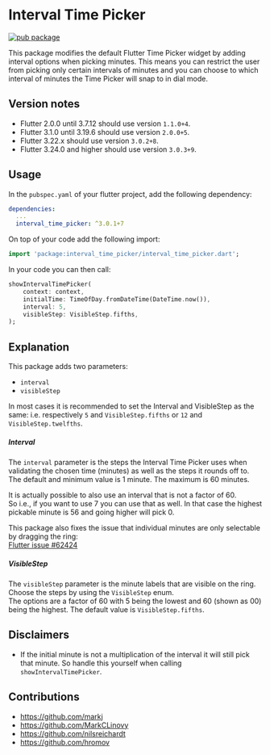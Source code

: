 # Interval Time Picker

[![pub package](https://img.shields.io/pub/v/interval_time_picker.svg?label=interval_time_picker&color=blue)](https://pub.dartlang.org/packages/interval_time_picker)

This package modifies the default Flutter Time Picker widget by adding interval options when picking minutes. This means you can restrict the user from picking only certain intervals of minutes and you can choose to which interval of minutes the Time Picker will snap to in dial mode.


## Version notes
* Flutter 2.0.0 until 3.7.12 should use version `1.1.0+4`.
* Flutter 3.1.0 until 3.19.6 should use version `2.0.0+5`.
* Flutter 3.22.x should use version `3.0.2+8`.
* Flutter 3.24.0 and higher should use version `3.0.3+9`.

## Usage

In the `pubspec.yaml` of your flutter project, add the following dependency:

```yaml
dependencies:
  ...
  interval_time_picker: ^3.0.1+7
```

On top of your code add the following import:

```dart
import 'package:interval_time_picker/interval_time_picker.dart';
```

In your code you can then call:

```dart
showIntervalTimePicker(
    context: context,
    initialTime: TimeOfDay.fromDateTime(DateTime.now()),
    interval: 5,
    visibleStep: VisibleStep.fifths,
);
```

## Explanation

This package adds two parameters:
* `interval`
* `visibleStep`

In most cases it is recommended to set the Interval and VisibleStep as the same:
i.e. respectively `5` and `VisibleStep.fifths` or `12` and `VisibleStep.twelfths`.

##### Interval
The `interval` parameter is the steps the Interval Time Picker uses when validating the chosen time (minutes) as well as the steps it rounds off to.\
The default and minimum value is 1 minute. The maximum is 60 minutes.

It is actually possible to also use an interval that is not a factor of 60.\
So i.e., if you want to use 7 you can use that as well. In that case the highest pickable minute is 56 and going higher will pick 0.

This package also fixes the issue that individual minutes are only selectable by dragging the ring:\
[Flutter issue #62424](https://github.com/flutter/flutter/issues/62424)

##### VisibleStep
The `visibleStep` parameter is the minute labels that are visible on the ring. Choose the steps by using the `VisibleStep` enum.\
The options are a factor of 60 with 5 being the lowest and 60 (shown as 00) being the highest. The default value is `VisibleStep.fifths`.

## Disclaimers

* If the initial minute is not a multiplication of the interval it will still pick that minute.
  So handle this yourself when calling `showIntervalTimePicker`.

## Contributions
- https://github.com/markj
- https://github.com/MarkCLinovy
- https://github.com/nilsreichardt
- https://github.com/hromov
